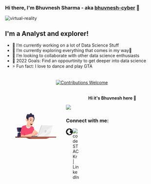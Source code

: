 ### Hi there, I'm Bhuvnesh Sharma - aka [bhuvnesh-cyber][website] 👋

![virtual-reality](https://user-images.githubusercontent.com/57914889/90883156-e69a6b00-e3ca-11ea-9d1e-97d6394d4cf5.gif)

## I'm a Analyst and explorer!

- 🔭 I’m currently working on a lot of Data Science Stuff
- 🌱 I’m currently exploring everything that comes in my way🤣
- 👯 I’m looking to collaborate with other data science enthusiasts
- 🥅 2022 Goals: Find an oppourtinity to get deeper into data science
- ⚡ Fun fact: I love to dance and play GTA

<p align="center">
<br/><a href="#contributing"><img alt="Contributions Welcome" src="https://img.shields.io/badge/contributions-welcome-brightgreen?style=for-the-badge&labelColor=black&logo=github"></a><br/> <br/>
 <img src="https://github.com/bhuvnesh-cyber/bhuvnesh-cyber/blob/master/programer.gif" alt="Face" width="200" height="200" style="float:left">
  <br>
  <b> Hi it's Bhuvnesh here 👋</b>
  
![](https://github-readme-stats.vercel.app/api?username=bhuvnesh-cyber&show_icons=true&hide_border=true)

### Connect with me:

[<img align="left" alt="codeSTACKr.com" width="22px" src="https://raw.githubusercontent.com/iconic/open-iconic/master/svg/globe.svg" />][website]
[<img align="left" alt="codeSTACKr | LinkedIn" width="22px" src="https://cdn.jsdelivr.net/npm/simple-icons@v3/icons/linkedin.svg" />][linkedin]

<br />


[website]: https://bhuvnesh-cyber.github.io/
[linkedin]: https://www.linkedin.com/in/bhuvnesh-sharma94/





